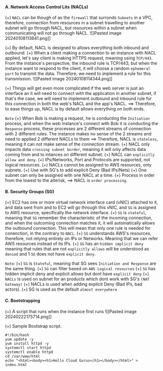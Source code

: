 #### A. Network Access Control Lits (NACLs)
(+) `NACL` can be though of as the `firewall` that surronds `Subnets` in a VPC, therefore, connection from resources in a subnet travelling to another subnet will go through NACL, but resources within a subnet when communicating will not go through NACL.
![[Pasted image 20240108113641.png]]

(+) By default, NACL is designed to allows everything both inbound and outbound.
(+) When a client making a connection to an instance with NACL applied, let's say client is making HTTPS request, meaning using `TCP/443`. From the instance's perspective, the inbound rule is TCP/443, but when the instance want to respond to the client, it will choose a random `ephemeral port` to transmit the data. Therefore, we need to implement a rule for this transmission.
![[Pasted image 20240108114344.png]]

(+) Things will get even more complicated if the web server is just an interface an it will need to connect with the application in another subnet, if that's the case, we will need to implement outbound and inbound rule for this connection in both the web's NACL and the app's NACL.
==> Therefore, to ease things up, NACL is by default allows everything on both ends.

`Note`
(+) When Bob is making a request, he is conducting the `Initiation` process, and when the web instance's connect with Bob it is conducting the `Response` process, these processes are 2 different streams of connection with 2 different rules. The instance makes no sense of the 2 streams and need to applied 2 different NACLs to them ==> Therefore, NACL is `stateless`, meaning it can not make sense of the connection stream.
(+) NACL only impacts data `crossing subnet border`, meaning it will only affects data coming from and to intances on different subnet.
(+) NACL can `explicitly allow and deny`.
(+) IPs/Networks, Port and Protocols are supported, not logical resources.
(+) NACLs cannot be assigned to AWS resources, only subnets.
(+) Use with SG's to add explicit Deny (Bad IPs/Nets)
(+) One subnet can only be assigned with one NACL at a time.
(+) Process in order from the lowest to the alterisk, ==> NACL is `order processing`.

#### B. Security Groups (SG)
(+) EC2 has one or more virtual network interface card (vNIC) attached to it, and data sent from and to EC2 will go through this vNIC, and `SG` is assigned to AWS resource, specifically the network interface.
(+) `SG` is `stateful`, meaning that `SG` remember the characteristic of the incoming connection, and when the outcoming connection matches it, it will automatically allows the outbound connection. This will mean that only one rule is needed for conenction, in the contrary to `NACL`.
(+) `SG` understands AWS's resources, therefore, not relying entirely on IPs or Networks. Meaning that we can refer AWS resources instead of its IPs.
(+) `SG` has an `hidden implicit deny` meaning that rules that are not `explicitly allows` will be understood as `denied` and 1 `SG` does not have `explicit deny`.

`Note`:
(+) `SG` is `Stateful`, meaning that SG sees `Initiation and Response` are the same thing.
(+) `SG` can filter based on `AWS Logical resources`
(+) `SG` has hidden implicit deny and explicit allows but dont have `explicit deny`
(+) `NACLs` is used on subnet for an products which dont work with SG's `(NAT Gateway)`
(+) NACLs is used when adding explicit Deny (Bad IPs, bad actors).
(+) SG is used as the default `almost everywhere`

#### C. Bootstrapping
(+) A script that runs when the instance first runs
![[Pasted image 20240222175714.png]]

(+) Sample Bootstrap script.
```
#!/bin/bash
yum update -y
yum install httpd -y
systemctl start httpd
systemctl enable httpd
cd /var/www/html
echo "<html><body><h1>Hello Cloud Gurus</h1></body></html>" > index.html
```

